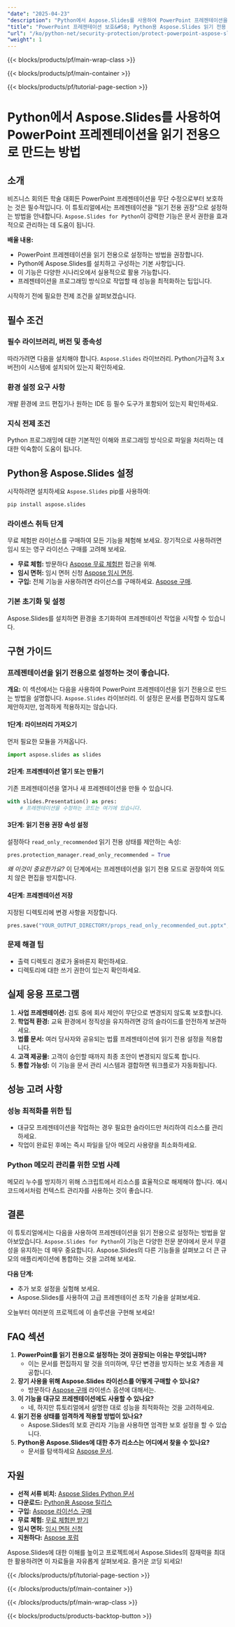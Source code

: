 ```yaml
---
"date": "2025-04-23"
"description": "Python에서 Aspose.Slides를 사용하여 PowerPoint 프레젠테이션을 읽기 전용으로 만드는 방법을 알아보세요. 문서를 효과적으로 보호하고 무단 편집을 방지하세요."
"title": "PowerPoint 프레젠테이션 보호&#58; Python용 Aspose.Slides 읽기 전용 튜토리얼"
"url": "/ko/python-net/security-protection/protect-powerpoint-aspose-slides-read-only-tutorial/"
"weight": 1
---
```


{{< blocks/products/pf/main-wrap-class >}}

{{< blocks/products/pf/main-container >}}

{{< blocks/products/pf/tutorial-page-section >}}
# Python에서 Aspose.Slides를 사용하여 PowerPoint 프레젠테이션을 읽기 전용으로 만드는 방법

## 소개

비즈니스 회의든 학술 대회든 PowerPoint 프레젠테이션을 무단 수정으로부터 보호하는 것은 필수적입니다. 이 튜토리얼에서는 프레젠테이션을 "읽기 전용 권장"으로 설정하는 방법을 안내합니다. `Aspose.Slides for Python`이 강력한 기능은 문서 권한을 효과적으로 관리하는 데 도움이 됩니다.

**배울 내용:**
- PowerPoint 프레젠테이션을 읽기 전용으로 설정하는 방법을 권장합니다.
- Python에 Aspose.Slides를 설치하고 구성하는 기본 사항입니다.
- 이 기능은 다양한 시나리오에서 실용적으로 활용 가능합니다.
- 프레젠테이션을 프로그래밍 방식으로 작업할 때 성능을 최적화하는 팁입니다.

시작하기 전에 필요한 전제 조건을 살펴보겠습니다.

## 필수 조건

### 필수 라이브러리, 버전 및 종속성
따라가려면 다음을 설치해야 합니다. `Aspose.Slides` 라이브러리. Python(가급적 3.x 버전)이 시스템에 설치되어 있는지 확인하세요.

### 환경 설정 요구 사항
개발 환경에 코드 편집기나 원하는 IDE 등 필수 도구가 포함되어 있는지 확인하세요.

### 지식 전제 조건
Python 프로그래밍에 대한 기본적인 이해와 프로그래밍 방식으로 파일을 처리하는 데 대한 익숙함이 도움이 됩니다.

## Python용 Aspose.Slides 설정

시작하려면 설치하세요 `Aspose.Slides` pip를 사용하여:

```bash
pip install aspose.slides
```

### 라이센스 취득 단계
무료 체험판 라이선스를 구매하여 모든 기능을 체험해 보세요. 장기적으로 사용하려면 임시 또는 영구 라이선스 구매를 고려해 보세요.

- **무료 체험:** 방문하다 [Aspose 무료 체험판](https://releases.aspose.com/slides/python-net/) 접근을 위해.
- **임시 면허:** 임시 면허 신청 [Aspose 임시 면허](https://purchase.aspose.com/temporary-license/).
- **구입:** 전체 기능을 사용하려면 라이선스를 구매하세요. [Aspose 구매](https://purchase.aspose.com/buy).

### 기본 초기화 및 설정

Aspose.Slides를 설치하면 환경을 초기화하여 프레젠테이션 작업을 시작할 수 있습니다.

## 구현 가이드

### 프레젠테이션을 읽기 전용으로 설정하는 것이 좋습니다.

**개요:**
이 섹션에서는 다음을 사용하여 PowerPoint 프레젠테이션을 읽기 전용으로 만드는 방법을 설명합니다. `Aspose.Slides` 라이브러리. 이 설정은 문서를 편집하지 않도록 제안하지만, 엄격하게 적용하지는 않습니다.

#### 1단계: 라이브러리 가져오기
먼저 필요한 모듈을 가져옵니다.

```python
import aspose.slides as slides
```

#### 2단계: 프레젠테이션 열기 또는 만들기
기존 프레젠테이션을 열거나 새 프레젠테이션을 만들 수 있습니다.

```python
with slides.Presentation() as pres:
    # 프레젠테이션을 수정하는 코드는 여기에 있습니다.
```

#### 3단계: 읽기 전용 권장 속성 설정
설정하다 `read_only_recommended` 읽기 전용 상태를 제안하는 속성:

```python
pres.protection_manager.read_only_recommended = True
```

*왜 이것이 중요한가요?*
이 단계에서는 프레젠테이션을 읽기 전용 모드로 권장하여 의도치 않은 편집을 방지합니다.

#### 4단계: 프레젠테이션 저장
지정된 디렉토리에 변경 사항을 저장합니다.

```python
pres.save("YOUR_OUTPUT_DIRECTORY/props_read_only_recommended_out.pptx", slides.export.SaveFormat.PPTX)
```

### 문제 해결 팁
- 출력 디렉토리 경로가 올바른지 확인하세요.
- 디렉토리에 대한 쓰기 권한이 있는지 확인하세요.

## 실제 응용 프로그램

1. **사업 프레젠테이션:** 검토 중에 회사 제안이 무단으로 변경되지 않도록 보호합니다.
2. **학업적 환경:** 교육 환경에서 정직성을 유지하려면 강의 슬라이드를 안전하게 보관하세요.
3. **법률 문서:** 여러 당사자와 공유되는 법률 프레젠테이션에 읽기 전용 설정을 적용합니다.
4. **고객 제공물:** 고객이 승인할 때까지 최종 초안이 변경되지 않도록 합니다.
5. **통합 가능성:** 이 기능을 문서 관리 시스템과 결합하면 워크플로가 자동화됩니다.

## 성능 고려 사항

### 성능 최적화를 위한 팁
- 대규모 프레젠테이션을 작업하는 경우 필요한 슬라이드만 처리하여 리소스를 관리하세요.
- 작업이 완료된 후에는 즉시 파일을 닫아 메모리 사용량을 최소화하세요.

### Python 메모리 관리를 위한 모범 사례
메모리 누수를 방지하기 위해 스크립트에서 리소스를 효율적으로 해제해야 합니다. 예시 코드에서처럼 컨텍스트 관리자를 사용하는 것이 좋습니다.

## 결론

이 튜토리얼에서는 다음을 사용하여 프레젠테이션을 읽기 전용으로 설정하는 방법을 알아보았습니다. `Aspose.Slides for Python`이 기능은 다양한 전문 분야에서 문서 무결성을 유지하는 데 매우 중요합니다. Aspose.Slides의 다른 기능들을 살펴보고 더 큰 규모의 애플리케이션에 통합하는 것을 고려해 보세요.

**다음 단계:**
- 추가 보호 설정을 실험해 보세요.
- Aspose.Slides를 사용하여 고급 프레젠테이션 조작 기술을 살펴보세요.

오늘부터 여러분의 프로젝트에 이 솔루션을 구현해 보세요!

## FAQ 섹션

1. **PowerPoint를 읽기 전용으로 설정하는 것이 권장되는 이유는 무엇입니까?**
   - 이는 문서를 편집하지 말 것을 의미하며, 무단 변경을 방지하는 보호 계층을 제공합니다.
2. **장기 사용을 위해 Aspose.Slides 라이선스를 어떻게 구매할 수 있나요?**
   - 방문하다 [Aspose 구매](https://purchase.aspose.com/buy) 라이센스 옵션에 대해서는.
3. **이 기능을 대규모 프레젠테이션에도 사용할 수 있나요?**
   - 네, 하지만 튜토리얼에서 설명한 대로 성능을 최적화하는 것을 고려하세요.
4. **읽기 전용 상태를 엄격하게 적용할 방법이 있나요?**
   - Aspose.Slides의 보호 관리자 기능을 사용하면 엄격한 보호 설정을 할 수 있습니다.
5. **Python용 Aspose.Slides에 대한 추가 리소스는 어디에서 찾을 수 있나요?**
   - 문서를 탐색하세요 [Aspose 문서](https://reference.aspose.com/slides/python-net/).

## 자원
- **선적 서류 비치:** [Aspose Slides Python 문서](https://reference.aspose.com/slides/python-net/)
- **다운로드:** [Python용 Aspose 릴리스](https://releases.aspose.com/slides/python-net/)
- **구입:** [Aspose 라이선스 구매](https://purchase.aspose.com/buy)
- **무료 체험:** [무료 체험판 받기](https://releases.aspose.com/slides/python-net/)
- **임시 면허:** [임시 면허 신청](https://purchase.aspose.com/temporary-license/)
- **지원하다:** [Aspose 포럼](https://forum.aspose.com/c/slides/11)

Aspose.Slides에 대한 이해를 높이고 프로젝트에서 Aspose.Slides의 잠재력을 최대한 활용하려면 이 자료들을 자유롭게 살펴보세요. 즐거운 코딩 되세요!

{{< /blocks/products/pf/tutorial-page-section >}}

{{< /blocks/products/pf/main-container >}}

{{< /blocks/products/pf/main-wrap-class >}}

{{< blocks/products/products-backtop-button >}}